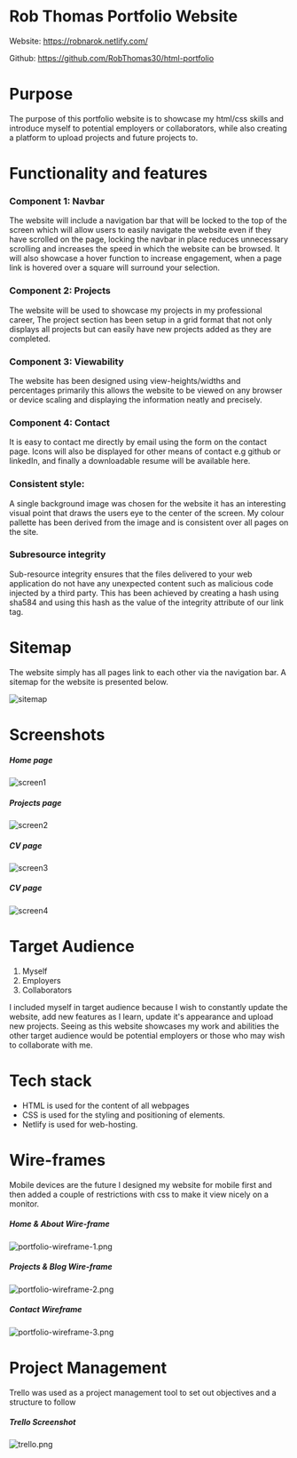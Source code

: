 
# Rob Thomas Portfolio Website

Website: https://robnarok.netlify.com/

Github: https://github.com/RobThomas30/html-portfolio

# Purpose

The purpose of this portfolio website is to showcase my html/css skills and introduce myself to potential employers or collaborators, while also creating a platform to upload projects and future projects to.


# Functionality and features

### Component 1: Navbar

The website will include a navigation bar that will be locked to the top of the screen which will allow users to easily navigate the website even if they have scrolled on the page, locking the navbar in place reduces unnecessary scrolling and increases the speed in which the website can be browsed.
It will also showcase a hover function to increase engagement, when a page link is hovered over a square will surround your selection.

### Component 2: Projects

The website will be used to showcase my projects in my professional career, The project section has been setup in a grid format that not only displays all projects but can easily have new projects added as they are completed.

### Component 3: Viewability

The website has been designed using view-heights/widths and percentages primarily this allows the website to be viewed on any browser or device scaling and displaying the information neatly and precisely.

### Component 4: Contact

It is easy to contact me directly by email using the form on the contact page.
Icons will also be displayed for other means of contact e.g github or linkedIn, and finally a downloadable resume will be available here.

### Consistent style:

A single background image was chosen for the website it has an interesting visual point that draws the users eye to the center of the screen.
My colour pallette has been derived from the image and is consistent over all pages on the site.	

### Subresource integrity

Sub-resource integrity ensures that the files delivered to your web application do not have any unexpected content such as malicious code injected by a third party.
This has been achieved by creating a hash using sha584 and using this hash as the value of the integrity attribute of our link tag.

# Sitemap

The website simply has all pages link to each other via the navigation bar. A sitemap for the website is presented below.

![sitemap](./docs/sitemap.png)

# Screenshots

##### Home page
![screen1](./docs/screen1.png)

##### Projects page
![screen2](./docs/screen2.png)

##### CV page
![screen3](./docs/screen3.jpg)

##### CV page
![screen4](./docs/screen4.png)

# Target Audience

1. Myself
2. Employers
3. Collaborators

I included myself in target audience because I wish to constantly update the website, add new features as I learn, update it's appearance and upload new projects.
Seeing as this website showcases my work and abilities the other target audience would be potential employers or those who may wish to collaborate with me. 

# Tech stack

- HTML is used for the content of all webpages
- CSS is used for the styling and positioning of elements.
- Netlify is used for web-hosting.

# Wire-frames

Mobile devices are the future I designed my website for mobile first and then added a couple of restrictions with css to make it view nicely on a monitor.

##### Home & About Wire-frame
![portfolio-wireframe-1.png](./docs/portfolio-wireframe-1.png)

##### Projects & Blog Wire-frame
![portfolio-wireframe-2.png](./docs/portfolio-wireframe-2.png)

##### Contact Wireframe
![portfolio-wireframe-3.png](./docs/portfolio-wireframe-3.png)

# Project Management

Trello was used as a project management tool to set out objectives and a structure to follow

##### Trello Screenshot
![trello.png](./docs/trello.png)


































